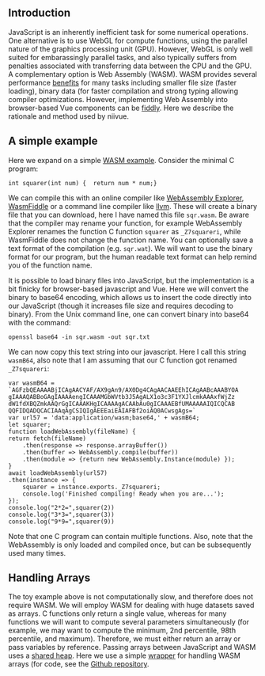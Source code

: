 ## Introduction

JavaScript is an inherently inefficient task for some numerical operations. One alternative is to use WebGL for compute functions, using the parallel nature of the graphics processing unit (GPU). However, WebGL is only well suited for embarassingly parallel tasks, and also typically suffers from penalties associated with transferring data between the CPU and the GPU. A complementary option is Web Assembly (WASM). WASM provides several performance [benefits](https://dzone.com/articles/webassembly-vs-javascript-is-wasm-faster-than-js-w) for many tasks including smaller file size (faster loading), binary data (for faster compilation and strong typing allowing compiler optimizations. However, implementing Web Assembly into browser-based Vue components can be [fiddly](https://medium.com/@brockreece/vue-webassembly-1a09e38d0389). Here we describe the rationale and method used by niivue.

## A simple example

Here we expand on a simple [WASM example](https://www.freecodecamp.org/news/get-started-with-webassembly-using-only-14-lines-of-javascript-b37b6aaca1e4/). Consider the minimal C program:
```
int squarer(int num) {  return num * num;}
```
We can compile this with an online compiler like [WebAssembly Explorer](https://mbebenita.github.io/WasmExplorer/),  [WasmFiddle](https://wasdk.github.io/WasmFiddle/) or a command line compiler like [llvm](https://richardanaya.medium.com/write-web-assembly-with-llvm-fbee788b2817). These will create a binary file that you can download, here I have named this file `sqr.wasm`. Be aware that the compiler may rename your function, for example WebAssembly Explorer renames the function C function `squarer` as `_Z7squareri`, while WasmFiddle does not change the function name. You can optionally save a text format of the compilation (e.g. `sqr.wat`). We will want to use the binary format for our program, but the human readable text format can help remind you of the function name.

It is possible to load binary files into JavaScript, but the implementation is a bit finicky for browser-based javascript and Vue. Here we will convert the binary to base64 encoding, which allows us to insert the code directly into our JavaScript (though it increases file size and requires decoding to binary). From the Unix command line, one can convert binary into base64 with the command:
```
openssl base64 -in sqr.wasm -out sqr.txt
```
We can now copy this text string into our javascript. Here I call this string `wasmB64`, also note that I am assuming that our C function got renamed `_Z7squareri`: 

```
var wasmB64 =
`AGFzbQEAAAABjICAgAACYAF/AX9gAn9/AX0Dg4CAgAACAAEEhICAgAABcAAABYOA
gIAAAQABBoGAgIAAAAengICAAAMGbWVtb3J5AgALX1o3c3F1YXJlcmkAAAxfWjZz
dW1fdXBQZmkAAQrGgICAAAKHgICAAAAgACAAbAu0gICAAAEBfUMAAAAAIQICQCAB
QQFIDQADQCACIAAqAgCSIQIgAEEEaiEAIAFBf2oiAQ0ACwsgAgs=`
var url57 = 'data:application/wasm;base64,' + wasmB64;
let squarer;
function loadWebAssembly(fileName) {
return fetch(fileName)
	.then(response => response.arrayBuffer())
	.then(buffer => WebAssembly.compile(buffer))
	.then(module => {return new WebAssembly.Instance(module) });
}
await loadWebAssembly(url57)
.then(instance => {
	squarer = instance.exports._Z7squareri;
	console.log('Finished compiling! Ready when you are...');
}); 
console.log("2*2=",squarer(2)) 
console.log("3*3=",squarer(3)) 
console.log("9*9=",squarer(9))
```

Note that one C program can contain multiple functions. Also, note that the WebAssembly is only loaded and compiled once, but can be subsequently used many times.

## Handling Arrays

The toy example above is not computationally slow, and therefore does not require WASM. We will employ WASM for dealing with huge datasets saved as arrays. C functions only return a single value, whereas for many functions we will want to compute several parameters simultaneously (for example, we may want to compute the minimum, 2nd percentile, 98th percentile, and maximum). Therefore, we must either return an array or pass variables by reference. Passing arrays between JavaScript and WASM uses a [shared heap](https://medium.com/@tdeniffel/c-to-webassembly-pass-and-arrays-to-c-86e0cb0464f5). Here we use a simple [wrapper](https://becominghuman.ai/passing-and-returning-webassembly-array-parameters-a0f572c65d97) for handling WASM arrays (for code, see the [Github repository](https://github.com/DanRuta/wasm-arrays).

